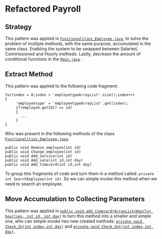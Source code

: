 # Refactored Payroll

 ## Strategy
 
  This pattern was applied in [`Functionalities_Employee.java`](https://github.com/Tayco110/Payroll/blob/main/Payroll/src/functionalities/Functionalities_Employee.java), to solve    the problem of multiple methods, with the same purpose, accumulated in the same class. Enabling the system to be swapped between Salaried, Commissioned and Hourly methods. Lastly, decrease the amount of conditional functions in the [`Main.java`](https://github.com/Tayco110/Payroll/blob/main/Payroll/src/Main.java).
  
 ## Extract Method
 
  This pattern was applied to the following code fragment:
  ```
  for(index = 0;index < 'employetypeArrayList'.size();index++)
  {
       'employeetype' = 'employeetypeArrayList'.get(index);
       if(employee.getId() == id)
       {
         ...
       }
  }
  ```
  Who was present in the following methods of the class [`Functionalities_Employee.java`](https://github.com/Tayco110/Payroll/blob/main/Payroll/src/functionalities/Functionalities_Employee.java):
  ```
  public void Remove_employee(int id)
  public void Change_employee(int id)
  public void Add_service(int id)
  public void Add_sale(int id,int day)
  public void Add_timecard(int id,int day)
  ```
  To group this fragments of code and turn them in a method called: `private int SearchEmployee(int id)`. So we can simple invoke this method when we need to search an employee.
  
  ## Move Accumulation to Collecting Parameters
  
  This pattern was applied in [`public void add_timecard(ArrayList<Hourly> hourlies, int id, int day)`](https://github.com/Tayco110/Payroll/blob/main/Payroll/src/functionalities/Functionalities_Employee.java#L809) to turn this method into a smaller and simple one, who can simple invoke two new created methods: [`private void Check_In(int index,int day)`](https://github.com/Tayco110/Refactored_Payroll/blob/main/Refactored%20Payroll/src/functionalities/HourlyStrategy.java#L40) and [`private void Check_Out(int index,int day)`](https://github.com/Tayco110/Refactored_Payroll/blob/main/Refactored%20Payroll/src/functionalities/HourlyStrategy.java#L63).
